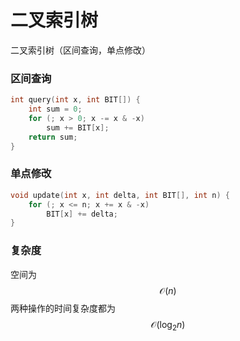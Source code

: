 # 二叉索引树

二叉索引树（区间查询，单点修改）

### 区间查询

```cpp
int query(int x, int BIT[]) {
    int sum = 0;
    for (; x > 0; x -= x & -x)
        sum += BIT[x];
    return sum;
}
```

### 单点修改

```cpp
void update(int x, int delta, int BIT[], int n) {
    for (; x <= n; x += x & -x)
        BIT[x] += delta;
}
```

### 复杂度

空间为 
$$
\mathcal{O}(n)
$$
两种操作的时间复杂度都为
$$
\mathcal{O}(\log_2n)
$$
